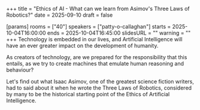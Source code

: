 +++
title = "Ethics of AI - What can we learn from Asimov's Three Laws of Robotics?"
date = 2025-09-10
draft = false

[params]
rooms = ["40"]
speakers = ["patty-o-callaghan"]
starts = 2025-10-04T16:00:00
ends = 2025-10-04T16:45:00
slidesURL = ""
warning = ""
+++
Technology is embedded in our lives, and Artificial Intelligence will have an ever greater impact on the development of humanity. 

As creators of technology, are we prepared for the responsibility that this entails, as we try to create machines that emulate human reasoning and behaviour? 

Let's find out what Isaac Asimov, one of the greatest science fiction writers, had to said about it when he wrote the Three Laws of Robotics, considered by many to be the historical starting point of the Ethics of Artificial Intelligence.
